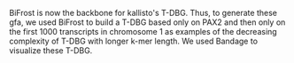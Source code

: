 BiFrost is now the backbone for kallisto's T-DBG. Thus, to generate these gfa, we used BiFrost to build a T-DBG based only on PAX2 and then only on the first 1000 transcripts in chromosome 1 as examples of the decreasing complexity of T-DBG with longer k-mer length. We used Bandage to visualize these T-DBG. 
